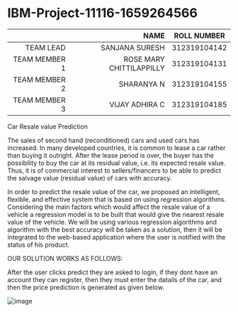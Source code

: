 # IBM-Project-11116-1659264566
|               |NAME                     | ROLL NUMBER     |   
|--------------:|------------------------:|:---------------:|
|TEAM LEAD      |SANJANA SURESH           |  312319104142   |   
|TEAM MEMBER 1  |ROSE MARY CHITTILAPPILLY |  312319104131   |   
|TEAM MEMBER 2  |SHARANYA N               |  312319104155   |
|TEAM MEMBER 3  |VIJAY ADHIRA C           |  312319104185   |

Car Resale value Prediction

The sales of second hand (reconditioned) cars and used cars has increased. In many developed countries, it is common to lease a car rather than buying it outright. After the lease period is over, the buyer has the possibility to buy the car at its residual value, i.e. its expected resale value. Thus, it is of commercial interest to sellers/financers to be able to predict the salvage value (residual value) of cars with accuracy.

In order to predict the resale value of the car, we proposed an intelligent, flexible, and effective system that is based on using regression algorithms. Considering the main factors which would affect the resale value of a vehicle a regression model is to be built that would give the nearest resale value of the vehicle. We will be using various regression algorithms and algorithm with the best accuracy will be taken as a solution, then it will be integrated to the web-based application where the user is notified with the status of his product.

OUR SOLUTION WORKS AS FOLLOWS:

After the user clicks predict they are asked to login, if they dont have an account they can register, then they must enter the datails of the car, and then the price prediction is generated as given below.

![image](https://user-images.githubusercontent.com/73707950/203709776-9384a5c5-cd8e-469d-9215-ee44343fd085.png)






